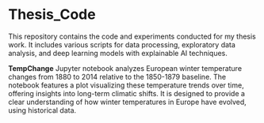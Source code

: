 # Thesis_Code
This repository contains the code and experiments conducted for my thesis work. It includes various scripts for data processing, exploratory data analysis, and deep learning models with explainable AI techniques.

 **TempChange** Jupyter notebook analyzes European winter temperature changes from 1880 to 2014 relative to the 1850-1879 baseline. The notebook features a plot visualizing these temperature trends over time, offering insights into long-term climatic shifts. It is designed to provide a clear understanding of how winter temperatures in Europe have evolved, using historical data.
